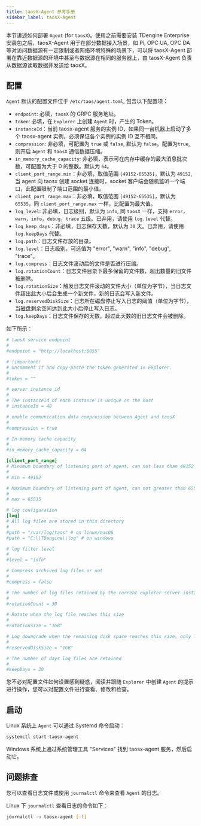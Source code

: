 ```yaml
---
title: taosX-Agent 参考手册
sidebar_label: taosX-Agent
---
```


本节讲述如何部署 `Agent` (for `taosX`)。使用之前需要安装 TDengine Enterprise 安装包之后，taosX-Agent 用于在部分数据接入场景，如 Pi, OPC UA, OPC DA 等对访问数据源有一定限制或者网络环境特殊的场景下，可以将 taosX-Agent 部署在靠近数据源的环境中甚至与数据源在相同的服务器上，由 taosX-Agent 负责从数据源读取数据并发送给 taosX。

## 配置

`Agent` 默认的配置文件位于 `/etc/taos/agent.toml`, 包含以下配置项：

- `endpoint`: 必填，`taosX` 的 GRPC 服务地址。
- `token`: 必填，在 `Explorer` 上创建 `Agent` 时，产生的 Token。
- `instanceId`：当前 taosx-agent 服务的实例 ID，如果同一台机器上启动了多个 taosx-agent 实例，必须保证各个实例的实例 ID 互不相同。
- `compression`: 非必填，可配置为 `true` 或 `false`, 默认为 `false`。配置为`true`, 则开启 `Agent` 和 `taosX` 通信数据压缩。
- `in_memory_cache_capacity`: 非必填，表示可在内存中缓存的最大消息批次数，可配置为大于 0 的整数。默认为 `64`。
- `client_port_range.min`：非必填，取值范围 `[49152-65535]`，默认为 `49152`, 当 agent 向 taosx 创建 socket 连接时，socket 客户端会随机监听一个端口，此配置限制了端口范围的最小值。
- `client_port_range.max`：非必填，取值范围 `[49152-65535]`，默认为 `65535`，同 `client_port_range.max` 一样，比配置为最大值。
- `log_level`: 非必填，日志级别，默认为 `info`, 同 `taosX` 一样，支持 `error`，`warn`，`info`，`debug`，`trace` 五级。已弃用，请使用 `log.level` 代替。
- `log_keep_days`：非必填，日志保存天数，默认为 `30` 天。已弃用，请使用 `log.keepDays` 代替。
- `log.path`：日志文件存放的目录。
- `log.level`：日志级别，可选值为 "error", "warn", "info", "debug", "trace"。
- `log.compress`：日志文件滚动后的文件是否进行压缩。
- `log.rotationCount`：日志文件目录下最多保留的文件数，超出数量的旧文件被删除。
- `log.rotationSize`：触发日志文件滚动的文件大小（单位为字节），当日志文件超出此大小后会生成一个新文件，新的日志会写入新文件。
- `log.reservedDiskSize`：日志所在磁盘停止写入日志的阈值（单位为字节），当磁盘剩余空间达到此大小后停止写入日志。
- `log.keepDays`：日志文件保存的天数，超过此天数的旧日志文件会被删除。

如下所示：

```TOML
# taosX service endpoint
#
#endpoint = "http://localhost:6055"

# !important!
# Uncomment it and copy-paste the token generated in Explorer.
#
#token = ""

# server instance id
# 
# The instanceId of each instance is unique on the host
# instanceId = 48

# enable communication data compression between Agent and taosX
#
#compression = true

# In-memory cache capacity
#
#in_memory_cache_capacity = 64

[client_port_range]
# Minimum boundary of listening port of agent, can not less than 49152
#
# min = 49152

# Maximum boundary of listening port of agent, can not greater than 65535
#
# max = 65535

# log configuration
[log]
# All log files are stored in this directory
# 
#path = "/var/log/taos" # on linux/macOS
#path = "C:\\TDengine\\log" # on windows

# log filter level
#
#level = "info"

# Compress archived log files or not
# 
#compress = false

# The number of log files retained by the current explorer server instance in the `path` directory
# 
#rotationCount = 30

# Rotate when the log file reaches this size
# 
#rotationSize = "1GB"

# Log downgrade when the remaining disk space reaches this size, only logging `ERROR` level logs
# 
#reservedDiskSize = "1GB"

# The number of days log files are retained
#
#keepDays = 30
```

您不必对配置文件如何设置感到疑惑，阅读并跟随 `Explorer` 中创建 `Agent` 的提示进行操作，您可以对配置文件进行查看、修改和检查。

## 启动

Linux 系统上 `Agent` 可以通过 Systemd 命令启动：

```bash
systemctl start taosx-agent
```

Windows 系统上通过系统管理工具 "Services" 找到 taosx-agent 服务，然后启动它。

## 问题排查

您可以查看日志文件或使用 `journalctl` 命令来查看 `Agent` 的日志。

Linux 下 `journalctl` 查看日志的命令如下：

```bash
journalctl -u taosx-agent [-f]
```
